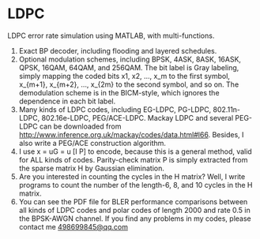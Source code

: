 # LDPC
LDPC error rate simulation using MATLAB, with multi-functions.
1.	Exact BP decoder, including flooding and layered schedules.
2.	Optional modulation schemes, including BPSK, 4ASK, 8ASK, 16ASK, QPSK, 16QAM, 64QAM, and 256QAM. The bit label is Gray labeling, simply mapping the coded bits x1, x2, …, x_m to the first symbol, x_{m+1}, x_{m+2}, …, x_{2m} to the second symbol, and so on. The demodulation scheme is in the BICM-style, which ignores the dependence in each bit label. 
3.	Many kinds of LDPC codes, including EG-LDPC, PG-LDPC, 802.11n-LDPC, 802.16e-LDPC, PEG/ACE-LDPC. Mackay LDPC and several PEG-LDPC can be downloaded from http://www.inference.org.uk/mackay/codes/data.html#l66. Besides, I also write a PEG/ACE construction algorithm.
4.	I use x = uG = u [I P] to encode, because this is a general method, valid for ALL kinds of codes. Parity-check matrix P is simply extracted from the sparse matrix H by Gaussian elimination.
5.	Are you interested in counting the cycles in the H matrix? Well, I write programs to count the number of the length-6, 8, and 10 cycles in the H matrix. 
6.	You can see the PDF file for BLER performance comparisons between all kinds of LDPC codes and polar codes of length 2000 and rate 0.5 in the BPSK-AWGN channel.
If you find any problems in my codes, please contact me 498699845@qq.com
